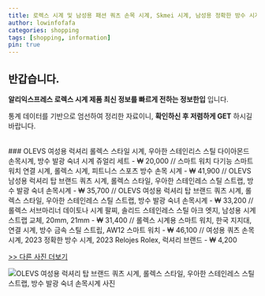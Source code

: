 ```yaml
---
title: 로렉스 시계 및 남성용 패션 쿼츠 손목 시계, Skmei 시계, 남성용 정확한 방수 시계, 방수 롤렉스 시계 
author: lowinfofafa
categories: shopping
tags: [shopping, information]
pin: true
---
```


## 반갑습니다. 

**알리익스프레스 로렉스 시계 제품 최신 정보를 빠르게 전하는 정보한입** 입니다.

통계 데이터를 기반으로 엄선하여 정리한 자료이니, **확인하신 후 저렴하게 GET** 하시길 바랍니다.

<br >
### OLEVS 여성용 럭셔리 롤렉스 스타일 시계, 우아한 스테인리스 스틸 다이아몬드 손목시계, 방수 발광 숙녀 시계 쥬얼리 세트  - ₩ 20,000 // 스마트 워치 다기능 스마트 워치 연결 시계, 롤렉스 시계, 피트니스 스포츠 방수 손목 시계  - ₩ 41,900 // OLEVS 남성용 럭셔리 탑 브랜드 쿼츠 시계, 롤렉스 스타일, 우아한 스테인레스 스틸 스트랩, 방수 발광 숙녀 손목시계  - ₩ 35,700 // OLEVS 여성용 럭셔리 탑 브랜드 쿼츠 시계, 롤렉스 스타일, 우아한 스테인레스 스틸 스트랩, 방수 발광 숙녀 손목시계  - ₩ 33,200 // 롤렉스 서브마리너 데이토나 시계 팔찌, 솔리드 스테인레스 스틸 아크 엣지, 남성용 시계 스트랩 교체, 20mm, 21mm  - ₩ 31,400 // 롤렉스 시계용 스마트 워치, 한국 지지대, 연결 시계, 방수 금속 스틸 스트립, AW12 스마트 워치  - ₩ 46,100 // 여성용 쿼츠 손목 시계, 2023 정확한 방수 시계, 2023 Relojes Rolex, 럭셔리 브랜드  - ₩ 4,200

[>> 다른 사진 더보기](https://alongwithus.com/로렉스시계-6409)

![OLEVS 여성용 럭셔리 탑 브랜드 쿼츠 시계, 롤렉스 스타일, 우아한 스테인레스 스틸 스트랩, 방수 발광 숙녀 손목시계  사진](https://ae04.alicdn.com/kf/S2d7997c1804d4563be46a5de55181ec0O/OLEVS-Luxury-Top-Brand-Quartz-Watch-for-Women-Rolex-Style-Elegant-Stainless-Steel-Strap-Waterproof-Luminous.jpg)
                        